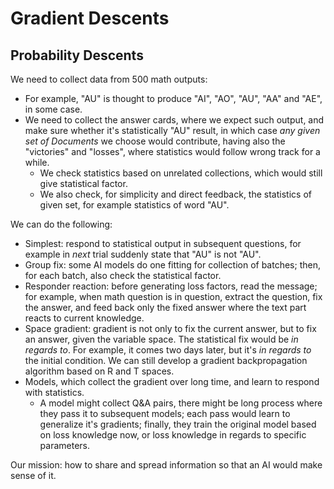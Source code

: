 # Gradient Descents

## Probability Descents

We need to collect data from 500 math outputs:
- For example, "AU" is thought to produce "AI", "AO", "AU", "AA" and "AE", in some case.
- We need to collect the answer cards, where we expect such output, and make sure whether it's statistically "AU" result, in which case _any given set of Documents_ we choose would contribute, having also the "victories" and "losses", where statistics would follow wrong track for a while.
  - We check statistics based on unrelated collections, which would still give statistical factor.
  - We also check, for simplicity and direct feedback, the statistics of given set, for example statistics of word "AU".

We can do the following:
- Simplest: respond to statistical output in subsequent questions, for example in _next_ trial suddenly state that "AU" is not "AU".
- Group fix: some AI models do one fitting for collection of batches; then, for each batch, also check the statistical factor.
- Responder reaction: before generating loss factors, read the message; for example, when math question is in question, extract the question, fix the answer, and feed back only the fixed answer where the text part reacts to current knowledge.
- Space gradient: gradient is not only to fix the current answer, but to fix an answer, given the variable space. The statistical fix would be _in regards to_. For example, it comes two days later, but it's _in regards to_ the initial condition. We can still develop a gradient backpropagation algorithm based on R and T spaces.
- Models, which collect the gradient over long time, and learn to respond with statistics.
  - A model might collect Q&A pairs, there might be long process where they pass it to subsequent models; each pass would learn to generalize it's gradients; finally, they train the original model based on loss knowledge now, or loss knowledge in regards to specific parameters.

Our mission: how to share and spread information so that an AI would make sense of it.